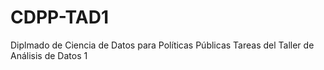 # CDPP-TAD1
Diplmado de Ciencia de Datos para Políticas Públicas
Tareas del Taller de Análisis de Datos 1
